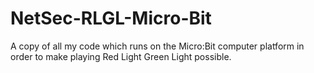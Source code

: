 # NetSec-RLGL-Micro-Bit
A copy of all my code which runs on the Micro:Bit computer platform in order to make playing Red Light Green Light possible.
